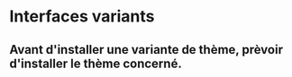 # Interfaces variants

## Avant d'installer une variante de thème, prèvoir d'installer le thème concerné.